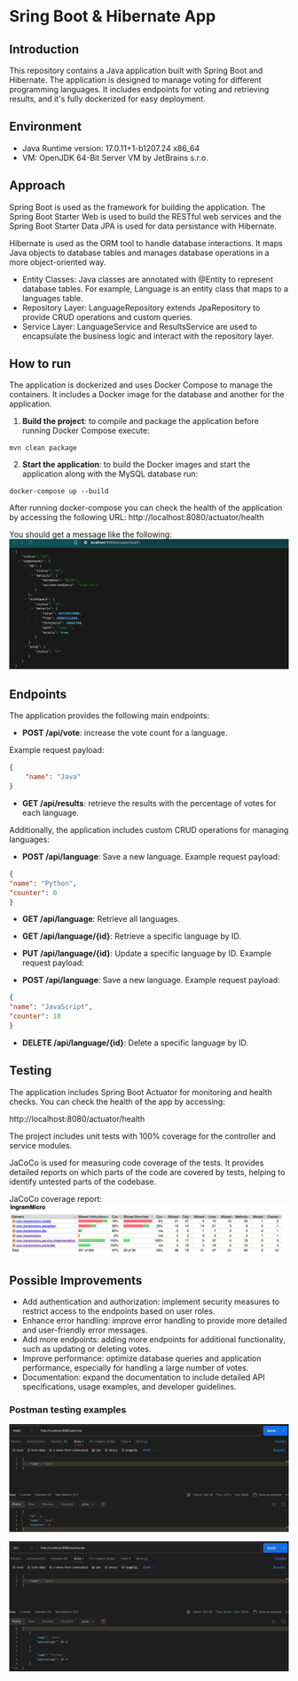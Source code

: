 # Sring Boot & Hibernate App

## Introduction
This repository contains a Java application built with Spring Boot and Hibernate. The application is designed to 
manage voting for different programming languages. It includes endpoints for voting and retrieving results, and it's 
fully dockerized for easy deployment.

## Environment
- Java Runtime version: 17.0.11+1-b1207.24 x86_64
- VM: OpenJDK 64-Bit Server VM by JetBrains s.r.o.

## Approach
Spring Boot is used as the framework for building the application. The Spring Boot Starter Web is used to build the
RESTful web services and the Spring Boot Starter Data JPA is used for data persistance with Hibernate.

Hibernate is used as the ORM tool to handle database interactions. It maps Java objects to 
database tables and manages database operations in a more object-oriented way.

- Entity Classes: Java classes are annotated with @Entity to represent database tables. For example, Language is an 
entity class that maps to a languages table.
- Repository Layer: LanguageRepository extends JpaRepository to provide CRUD operations and custom queries.
- Service Layer: LanguageService and ResultsService are used to encapsulate the business logic and interact with the 
repository layer.

## How to run
The application is dockerized and uses Docker Compose to manage the containers. It includes a Docker image for the database and another for the application.

1. **Build the project**:
to compile and package the application before running Docker Compose execute:
```
mvn clean package
```
2. **Start the application**:
to build the Docker images and start the application along with the MySQL database run:
```
docker-compose up --build
```

After running docker-compose you can check the health of the application by accessing the following URL:
http://localhost:8080/actuator/health

You should get a message like the following:
![App Health](health.png)

## Endpoints

The application provides the following main endpoints:

- **POST /api/vote**: increase the vote count for a language. 

Example request payload:

```json
{
    "name": "Java"
}
```

- **GET /api/results**: retrieve the results with the percentage of votes for each language.


Additionally, the application includes custom CRUD operations for managing languages:

- **POST /api/language**: Save a new language. Example request payload:
```json
{
"name": "Python",
"counter": 0
}
```

- **GET /api/language**: Retrieve all languages.

- **GET /api/language/{id}**: Retrieve a specific language by ID.

- **PUT /api/language/{id}**: Update a specific language by ID. Example request payload:

- **POST /api/language**: Save a new language. Example request payload:
```json
{
"name": "JavaScript",
"counter": 10
}
```
- **DELETE /api/language/{id}**: Delete a specific language by ID.


## Testing
The application includes Spring Boot Actuator for monitoring and health checks. You can check the health of the 
app by accessing: 

http://localhost:8080/actuator/health

The project includes unit tests with 100% coverage for the controller and service modules.

JaCoCo is used for measuring code coverage of the tests. It provides detailed reports on which parts of the code 
are covered by tests, helping to identify untested parts of the codebase.

JaCoCo coverage report:
![JaCoCo Report](report.png)


## Possible Improvements
- Add authentication and authorization: implement security measures to restrict access to the endpoints based on user 
roles.
- Enhance error handling: improve error handling to provide more detailed and user-friendly error messages.
- Add more endpoints: adding more endpoints for additional functionality, such as updating or deleting votes.
- Improve performance: optimize database queries and application performance, especially for handling a large number of 
votes.
- Documentation: expand the documentation to include detailed API specifications, usage examples, and developer 
guidelines.

  
### Postman testing examples
![Testing Vote Endpoint](vote.png)

![Testing Results Endpint](results.png)


